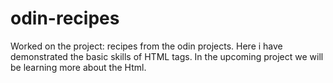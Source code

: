 # odin-recipes
Worked on the project: recipes from the odin projects. Here i have demonstrated the basic skills of HTML tags. In the upcoming project we will be learning more about the Html. 
